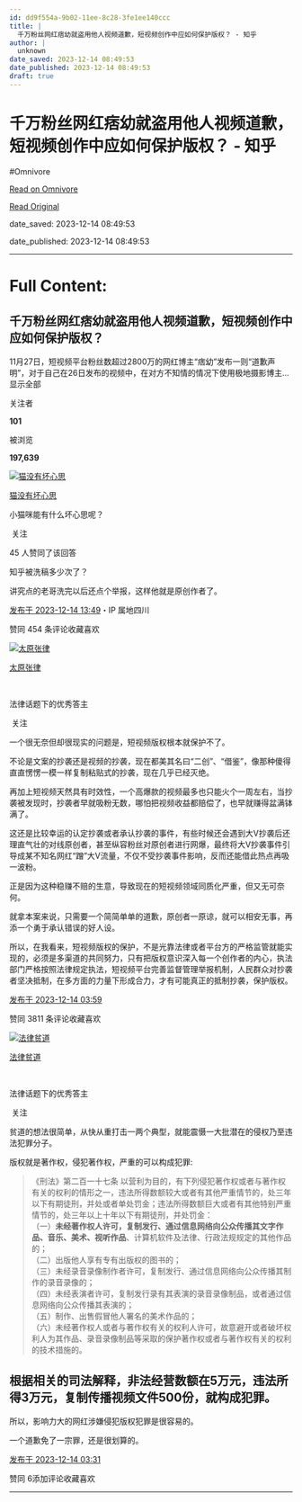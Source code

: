 ```yaml
---
id: dd9f554a-9b02-11ee-8c28-3fe1ee140ccc
title: |
  千万粉丝网红痞幼就盗用他人视频道歉，短视频创作中应如何保护版权？ - 知乎
author: |
  unknown
date_saved: 2023-12-14 08:49:53
date_published: 2023-12-14 08:49:53
draft: true
---
```


# 千万粉丝网红痞幼就盗用他人视频道歉，短视频创作中应如何保护版权？ - 知乎
#Omnivore

[Read on Omnivore](https://omnivore.app/me/-18c6bbeb8fa)

[Read Original](https://www.zhihu.com/question/634777153/answer/3325908760)

date_saved: 2023-12-14 08:49:53

date_published: 2023-12-14 08:49:53

--- 

# Full Content: 

## 千万粉丝网红痞幼就盗用他人视频道歉，短视频创作中应如何保护版权？

11月27日，短视频平台粉丝数超过2800万的网红博主“痞幼”发布一则“道歉声明”，对于自己在26日发布的视频中，在对方不知情的情况下使用极地摄影博主…显示全部 ​

关注者

**101**

被浏览

**197,639**

[![猫没有坏心思](https://proxy-prod.omnivore-image-cache.app/0x0,sOCVKgb-m2Q2s1GcbcbPBJGBOCGg8NeWB-hgcemmUtK0/https://picx.zhimg.com/v2-ad4ebfc79771a0e24b9c5ab3cf6e4ad7_l.jpg?source=2c26e567)](https://www.zhihu.com/people/lixk2016)

[猫没有坏心思](https://www.zhihu.com/people/lixk2016)

小猫咪能有什么坏心思呢？

​ 关注

45 人赞同了该回答

知乎被洗稿多少次了？

讲究点的老哥洗完以后还点个举报，这样他就是原创作者了。

[发布于 2023-12-14 13:49](https://www.zhihu.com/question/634777153/answer/3325908760)・IP 属地四川

​赞同 45​​4 条评论​收藏​喜欢

[![太原张律](https://proxy-prod.omnivore-image-cache.app/0x0,sY9vsDD-pLzZvYpRZC22bv6-E8YrTWZWMoZirBfYG7Ak/https://picx.zhimg.com/v2-97cd8c79395a0d32f654262e99177142_l.jpg?source=1def8aca)](https://www.zhihu.com/people/zhang-lu-60-51)

[太原张律](https://www.zhihu.com/people/zhang-lu-60-51)

[​](https://www.zhihu.com/question/48509984)

法律话题下的优秀答主

​ 关注

一个很无奈但却很现实的问题是，短视频版权根本就保护不了。

不论是文案的抄袭还是视频的抄袭，现在都美其名曰“二创”、“借鉴”，像那种傻得直直愣愣一模一样复制粘贴式的抄袭，现在几乎已经灭绝。

再加上短视频天然具有时效性，一个高爆款的视频最多也只能火个一周左右，当抄袭被发现时，抄袭者早就吸粉无数，哪怕把视频收益都赔偿了，也早就赚得盆满钵满了。

这还是比较幸运的认定抄袭或者承认抄袭的事件，有些时候还会遇到大V抄袭后还理直气壮的对线原创者，甚至纵容粉丝对原创者进行网爆，最终将大V抄袭事件引导成某不知名网红“蹭”大V流量，不仅不受抄袭事件影响，反而还能借此热点再吸一波粉。

正是因为这种稳赚不赔的生意，导致现在的短视频领域同质化严重，但又无可奈何。

就拿本案来说，只需要一个简简单单的道歉，原创者一原谅，就可以相安无事，再添一个勇于承认错误的好人设。

所以，在我看来，短视频版权的保护，不是光靠法律或者平台方的严格监管就能实现的，必须是多渠道的共同努力，只有把版权意识深入每一个创作者的内心，执法部门严格按照法律规定执法，短视频平台完善监督管理举报机制，人民群众对抄袭者坚决抵制，在多方面的力量下形成合力，才有可能真正的抵制抄袭，保护版权。

[发布于 2023-12-14 03:59](https://www.zhihu.com/question/634777153/answer/3325218580)

​赞同 38​​11 条评论​收藏​喜欢

[![法律贫道](https://proxy-prod.omnivore-image-cache.app/0x0,sY533CjI25mHbLQc2zGA3y_LkQmWhjch_S9TTrvizrYI/https://pica.zhimg.com/v2-cde47a939a1646b18c1db199286c5236_l.jpg?source=1def8aca)](https://www.zhihu.com/people/lawhumorsay)

[法律贫道](https://www.zhihu.com/people/lawhumorsay)

[​](https://www.zhihu.com/question/48509984)

法律话题下的优秀答主

​ 关注

贫道的想法很简单，从快从重打击一两个典型，就能震慑一大批潜在的侵权乃至违法犯罪分子。

版权就是著作权，侵犯著作权，严重的可以构成犯罪:

> 《刑法》第二百一十七条 以营利为目的，有下列侵犯著作权或者与著作权有关的权利的情形之一，违法所得数额较大或者有其他严重情节的，处三年以下有期徒刑，并处或者单处罚金；违法所得数额巨大或者有其他特别严重情节的，处三年以上十年以下有期徒刑，并处罚金：  
> （一）**未经著作权人许可，复制发行、通过信息网络向公众传播其文字作品、音乐、美术、视听作品**、计算机软件及法律、行政法规规定的其他作品的；  
> （二）出版他人享有专有出版权的图书的；  
> （三）未经录音录像制作者许可，复制发行、通过信息网络向公众传播其制作的录音录像的；  
> （四）未经表演者许可，复制发行录有其表演的录音录像制品，或者通过信息网络向公众传播其表演的；  
> （五）制作、出售假冒他人署名的美术作品的；  
> （六）未经著作权人或者与著作权有关的权利人许可，故意避开或者破坏权利人为其作品、录音录像制品等采取的保护著作权或者与著作权有关的权利的技术措施的。

## 根据相关的司法解释，非法经营数额在5万元，违法所得3万元，复制传播视频文件500份，就构成犯罪。

所以，影响力大的网红涉嫌侵犯版权犯罪是很容易的。

一个道歉免了一宗罪，还是很划算的。

[发布于 2023-12-14 03:31](https://www.zhihu.com/question/634777153/answer/3325177386)

​赞同 6​​添加评论​收藏​喜欢

---

